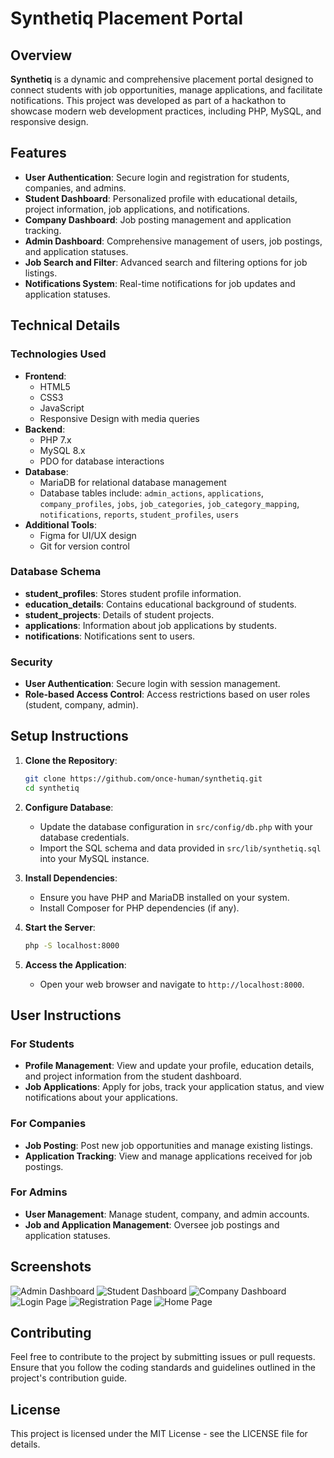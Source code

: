# Synthetiq Placement Portal

## Overview

**Synthetiq** is a dynamic and comprehensive placement portal designed to connect students with job opportunities, manage applications, and facilitate notifications. This project was developed as part of a hackathon to showcase modern web development practices, including PHP, MySQL, and responsive design.

## Features

- **User Authentication**: Secure login and registration for students, companies, and admins.
- **Student Dashboard**: Personalized profile with educational details, project information, job applications, and notifications.
- **Company Dashboard**: Job posting management and application tracking.
- **Admin Dashboard**: Comprehensive management of users, job postings, and application statuses.
- **Job Search and Filter**: Advanced search and filtering options for job listings.
- **Notifications System**: Real-time notifications for job updates and application statuses.

## Technical Details

### Technologies Used

- **Frontend**:
  - HTML5
  - CSS3
  - JavaScript
  - Responsive Design with media queries
- **Backend**:
  - PHP 7.x
  - MySQL 8.x
  - PDO for database interactions
- **Database**:
  - MariaDB for relational database management
  - Database tables include: `admin_actions`, `applications`, `company_profiles`, `jobs`, `job_categories`, `job_category_mapping`, `notifications`, `reports`, `student_profiles`, `users`
- **Additional Tools**:
  - Figma for UI/UX design
  - Git for version control

### Database Schema

- **student_profiles**: Stores student profile information.
- **education_details**: Contains educational background of students.
- **student_projects**: Details of student projects.
- **applications**: Information about job applications by students.
- **notifications**: Notifications sent to users.

### Security

- **User Authentication**: Secure login with session management.
- **Role-based Access Control**: Access restrictions based on user roles (student, company, admin).

## Setup Instructions

1. **Clone the Repository**:
   ```bash
   git clone https://github.com/once-human/synthetiq.git
   cd synthetiq

2. **Configure Database**:
   - Update the database configuration in `src/config/db.php` with your database credentials.
   - Import the SQL schema and data provided in `src/lib/synthetiq.sql` into your MySQL instance.

3. **Install Dependencies**:
   - Ensure you have PHP and MariaDB installed on your system.
   - Install Composer for PHP dependencies (if any).

4. **Start the Server**:
   ```bash
   php -S localhost:8000

5. **Access the Application**:
   - Open your web browser and navigate to `http://localhost:8000`.

## User Instructions

### For Students
- **Profile Management**: View and update your profile, education details, and project information from the student dashboard.
- **Job Applications**: Apply for jobs, track your application status, and view notifications about your applications.

### For Companies
- **Job Posting**: Post new job opportunities and manage existing listings.
- **Application Tracking**: View and manage applications received for job postings.

### For Admins
- **User Management**: Manage student, company, and admin accounts.
- **Job and Application Management**: Oversee job postings and application statuses.

## Screenshots

![Admin Dashboard](storage/uploads/admin_dashboard.png)
![Student Dashboard](storage/uploads/student_dashboard.png)
![Company Dashboard](storage/uploads/company_dashboard.png)
![Login Page](storage/uploads/login_page.png)
![Registration Page](storage/uploads/registration_page.png)
![Home Page](storage/uploads/home_page.png)

## Contributing

Feel free to contribute to the project by submitting issues or pull requests. Ensure that you follow the coding standards and guidelines outlined in the project's contribution guide.

## License

This project is licensed under the MIT License - see the LICENSE file for details.